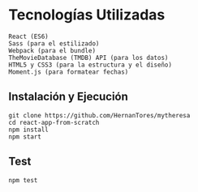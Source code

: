 # Tecnologías Utilizadas
    React (ES6)
    Sass (para el estilizado)
    Webpack (para el bundle)
    TheMovieDatabase (TMDB) API (para los datos)
    HTML5 y CSS3 (para la estructura y el diseño)
    Moment.js (para formatear fechas)

## Instalación y Ejecución
    git clone https://github.com/HernanTores/mytheresa
    cd react-app-from-scratch
    npm install
    npm start

## Test
    npm test
